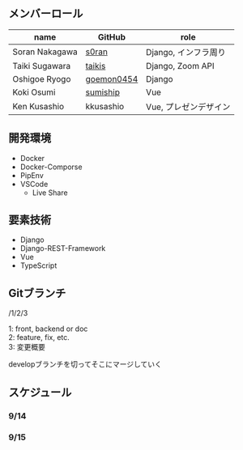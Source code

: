 ## メンバーロール

| name | GitHub | role |
| -- | -- | -- |
| Soran Nakagawa | [s0ran](https://github.com/s0ran) | Django, インフラ周り | 
| Taiki Sugawara | [taikis](https://github.com/taikis) | Django, Zoom API |
| Oshigoe Ryogo | [goemon0454](https://github.com/goemon0454) | Django |
| Koki Osumi | [sumiship](https://github.com/sumiship) | Vue |
| Ken Kusashio | kkusashio | Vue, プレゼンデザイン |

## 開発環境

- Docker
- Docker-Comporse
- PipEnv
- VSCode
  - Live Share


## 要素技術

- Django 
- Django-REST-Framework
- Vue
- TypeScript

## Gitブランチ

/1/2/3

1: front, backend or doc  
2: feature, fix, etc.  
3: 変更概要  

developブランチを切ってそこにマージしていく  

## スケジュール

### 9/14

### 9/15